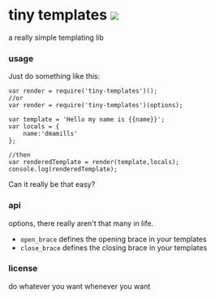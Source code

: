 # tiny templates <img src="https://travis-ci.org/dmamills/tiny-templates.svg?branch=master"/>

a really simple templating lib

### usage

Just do something like this:

```
var render = require('tiny-templates')();
//or
var render = require('tiny-templates')(options);

var template = 'Hello my name is {{name}}';
var locals = {
	name:'dmamills'
};

//then
var renderedTemplate = render(template,locals);
console.log(renderedTemplate);
```

Can it really be that easy?

### api

options, there really aren't that many in life.

* `open_brace` defines the opening brace in your templates
* `close_brace` defines the closing brace in your templates

### license

do whatever you want whenever you want

